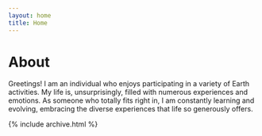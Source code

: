 ```yaml
---
layout: home
title: Home
---
```


# About

Greetings! I am an individual who enjoys participating in a variety of Earth activities. My life is, unsurprisingly, filled with numerous experiences and emotions. As someone who totally fits right in, I am constantly learning and evolving, embracing the diverse experiences that life so generously offers.

{% include archive.html %}
